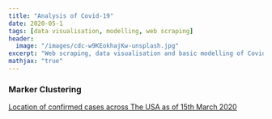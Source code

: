 ```yaml
---
title: "Analysis of Covid-19"
date: 2020-05-1
tags: [data visualisation, modelling, web scraping]
header:
  image: "/images/cdc-w9KEokhajKw-unsplash.jpg"
excerpt: "Web scraping, data visualisation and basic modelling of Covid-19 Cases"
mathjax: "true"
---
```

### Marker Clustering
[Location of confirmed cases across The USA as of 15th March 2020](/images/marker_cluster_usa_2020-03-15.html)
